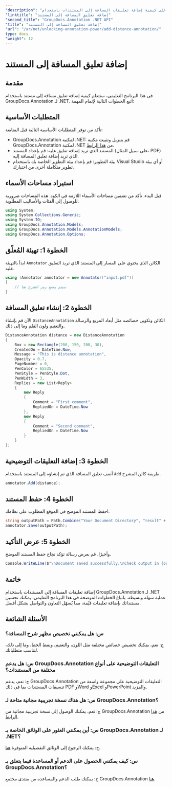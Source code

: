 ```yaml
---
"description": "تعرّف على كيفية إضافة تعليقات المسافة إلى المستندات باستخدام GroupDocs.Annotation لـ .NET. حسّن التعاون والتواصل بسهولة."
"linktitle": "إضافة تعليق المسافة إلى المستند"
"second_title": "GroupDocs.Annotation .NET API"
"title": "إضافة تعليق المسافة إلى المستند"
"url": "/ar/net/unlocking-annotation-power/add-distance-annotation/"
type: docs
"weight": 12
---
```


# إضافة تعليق المسافة إلى المستند

## مقدمة
في هذا البرنامج التعليمي، ستتعلم كيفية إضافة تعليق مسافة إلى مستند باستخدام GroupDocs.Annotation لـ .NET. اتبع الخطوات التالية لإتمام المهمة:
## المتطلبات الأساسية

تأكد من توفر المتطلبات الأساسية التالية قبل المتابعة:

- GroupDocs.Annotation لمكتبة .NET: قم بتنزيل وتثبيت مكتبة GroupDocs.Annotation لمكتبة .NET من [هذا الرابط](https://releases.groupdocs.com/annotation/net/).
- المستند الذي تريد إضافة تعليق عليه: قم بإعداد المستند (على سبيل المثال، PDF) الذي تريد إضافة تعليق المسافة إليه.
- بيئة التطوير: قم بإعداد بيئة التطوير الخاصة بك باستخدام Visual Studio أو أي بيئة تطوير متكاملة أخرى من اختيارك.

## استيراد مساحات الأسماء

قبل البدء، تأكد من تضمين مساحات الأسماء اللازمة في الكود. هذه المساحات ضرورية للوصول إلى الفئات والأساليب المطلوبة.

```csharp
using System;
using System.Collections.Generic;
using System.IO;
using GroupDocs.Annotation.Models;
using GroupDocs.Annotation.Models.AnnotationModels;
using GroupDocs.Annotation.Options;
```


## الخطوة 1: تهيئة المُعلّق

ابدأ بالتهيئة `Annotator` الكائن الذي يحتوي على المسار إلى المستند الذي تريد التعليق عليه.

```csharp
using (Annotator annotator = new Annotator("input.pdf"))
{
    // سيتم وضع رمز الشرح هنا
}
```

## الخطوة 2: إنشاء تعليق المسافة

الآن قم بإنشاء `DistanceAnnotation` الكائن وتكوين خصائصه مثل أبعاد المربع والرسالة والتعتيم ولون القلم وما إلى ذلك.

```csharp
DistanceAnnotation distance = new DistanceAnnotation
{
    Box = new Rectangle(200, 150, 200, 30),
    CreatedOn = DateTime.Now,
    Message = "This is distance annotation",
    Opacity = 0.7,
    PageNumber = 0,
    PenColor = 65535,
    PenStyle = PenStyle.Dot,
    PenWidth = 3,
    Replies = new List<Reply>
    {
        new Reply
        {
            Comment = "First comment",
            RepliedOn = DateTime.Now
        },
        new Reply
        {
            Comment = "Second comment",
            RepliedOn = DateTime.Now
        }
    }
};
```

## الخطوة 3: إضافة التعليقات التوضيحية

أضف تعليق المسافة الذي تم إنشاؤه إلى المستند باستخدام `Add` طريقة كائن المشرح.

```csharp
annotator.Add(distance);
```

## الخطوة 4: حفظ المستند

احفظ المستند الموضح في الموقع المطلوب على نظامك.

```csharp
string outputPath = Path.Combine("Your Document Directory", "result" + Path.GetExtension("input.pdf"));
annotator.Save(outputPath);
```

## الخطوة 5: عرض التأكيد

وأخيرًا، قم بعرض رسالة تؤكد نجاح حفظ المستند الموضح.

```csharp
Console.WriteLine($"\nDocument saved successfully.\nCheck output in {outputPath}.");
```

## خاتمة

إضافة تعليقات المسافة إلى المستندات باستخدام GroupDocs.Annotation لـ .NET عملية سهلة وبسيطة. باتباع الخطوات الموضحة في هذا البرنامج التعليمي، يمكنك تحسين مستنداتك بإضافة تعليقات قيّمة، مما يُسهّل التعاون والتواصل بشكل أفضل.

## الأسئلة الشائعة

### س: هل يمكنني تخصيص مظهر شرح المسافة؟

ج: نعم، يمكنك تخصيص خصائص مختلفة مثل اللون، والتعتيم، ونمط الخط، وما إلى ذلك، لتناسب متطلباتك.

### س: هل يدعم GroupDocs.Annotation التعليقات التوضيحية على أنواع مختلفة من المستندات؟

ج: نعم، يدعم GroupDocs.Annotation التعليقات التوضيحية على مجموعة واسعة من تنسيقات المستندات بما في ذلك PDF وWord وExcel وPowerPoint والمزيد.

### س: هل هناك نسخة تجريبية مجانية متاحة لـ GroupDocs.Annotation؟

ج: نعم، يمكنك الوصول إلى نسخة تجريبية مجانية من GroupDocs.Annotation من [هذا الرابط](https://releases.groupdocs.com/).

### س: أين يمكنني العثور على الوثائق الخاصة بـ GroupDocs.Annotation لـ .NET؟

ج: يمكنك الرجوع إلى الوثائق التفصيلية المتوفرة [هنا](https://tutorials.groupdocs.com/annotation/net/).

### س: كيف يمكنني الحصول على الدعم أو المساعدة فيما يتعلق بـ GroupDocs.Annotation؟

ج: يمكنك طلب الدعم والمساعدة من منتدى مجتمع GroupDocs.Annotation [هنا](https://forum.groupdocs.com/c/annotation/10).